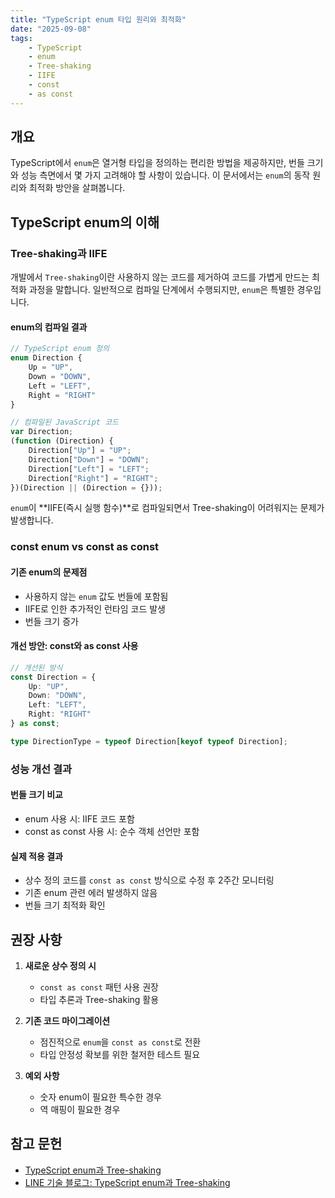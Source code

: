 ```yaml
---
title: "TypeScript enum 타입 원리와 최적화"
date: "2025-09-08"
tags:
    - TypeScript
    - enum
    - Tree-shaking
    - IIFE
    - const
    - as const
---
```


## 개요

TypeScript에서 `enum`은 열거형 타입을 정의하는 편리한 방법을 제공하지만, 번들 크기와 성능 측면에서 몇 가지 고려해야 할 사항이 있습니다. 이 문서에서는 `enum`의 동작 원리와 최적화 방안을 살펴봅니다.

## TypeScript enum의 이해

### Tree-shaking과 IIFE

개발에서 `Tree-shaking`이란 사용하지 않는 코드를 제거하여 코드를 가볍게 만드는 최적화 과정을 말합니다. 일반적으로 컴파일 단계에서 수행되지만, `enum`은 특별한 경우입니다.

#### enum의 컴파일 결과

```typescript
// TypeScript enum 정의
enum Direction {
    Up = "UP",
    Down = "DOWN",
    Left = "LEFT",
    Right = "RIGHT"
}

// 컴파일된 JavaScript 코드
var Direction;
(function (Direction) {
    Direction["Up"] = "UP";
    Direction["Down"] = "DOWN";
    Direction["Left"] = "LEFT";
    Direction["Right"] = "RIGHT";
})(Direction || (Direction = {}));
```

`enum`이 **IIFE(즉시 실행 함수)**로 컴파일되면서 Tree-shaking이 어려워지는 문제가 발생합니다.

### const enum vs const as const

#### 기존 enum의 문제점

- 사용하지 않는 `enum` 값도 번들에 포함됨
- IIFE로 인한 추가적인 런타임 코드 발생
- 번들 크기 증가

#### 개선 방안: const와 as const 사용

```typescript
// 개선된 방식
const Direction = {
    Up: "UP",
    Down: "DOWN",
    Left: "LEFT",
    Right: "RIGHT"
} as const;

type DirectionType = typeof Direction[keyof typeof Direction];
```

### 성능 개선 결과

#### 번들 크기 비교

- enum 사용 시: IIFE 코드 포함
- const as const 사용 시: 순수 객체 선언만 포함

#### 실제 적용 결과

- 상수 정의 코드를 `const as const` 방식으로 수정 후 2주간 모니터링
- 기존 enum 관련 에러 발생하지 않음
- 번들 크기 최적화 확인

## 권장 사항

1. **새로운 상수 정의 시**
   - `const as const` 패턴 사용 권장
   - 타입 추론과 Tree-shaking 활용

2. **기존 코드 마이그레이션**
   - 점진적으로 `enum`을 `const as const`로 전환
   - 타입 안정성 확보를 위한 철저한 테스트 필요

3. **예외 사항**
   - 숫자 enum이 필요한 특수한 경우
   - 역 매핑이 필요한 경우

## 참고 문헌

- [TypeScript enum과 Tree-shaking](https://xpectation.tistory.com/218)
- [LINE 기술 블로그: TypeScript enum과 Tree-shaking](https://engineering.linecorp.com/ko/blog/typescript-enum-tree-shaking)
